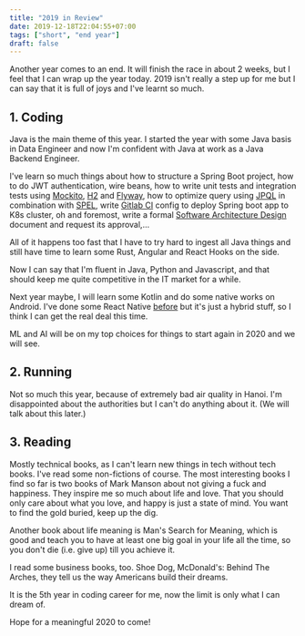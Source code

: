 ```yaml
---
title: "2019 in Review"
date: 2019-12-18T22:04:55+07:00
tags: ["short", "end year"]
draft: false
---
```


Another year comes to an end. It will finish the race in about 2 weeks, but I
feel that I can wrap up the year today. 2019 isn't really a step up for me but
I can say that it is full of joys and I've learnt so much.

## 1. Coding

Java is the main theme of this year. I started the year with some Java basis
in Data Engineer and now I'm confident with Java at work as a Java Backend
Engineer.

I've learn so much things about how to structure a Spring Boot project, how
to do JWT authentication, wire beans, how to write unit tests and integration
tests using [Mockito][5], [H2][6] and [Flyway][7], how to optimize query using
[JPQL][1] in combination with [SPEL][2], write [Gitlab CI][3] config to deploy
Spring boot app to K8s cluster, oh and foremost, write a formal
[Software Architecture Design][4] document and request its approval,...

All of it happens too fast that I have to try hard to ingest all Java
things and still have time to learn some Rust, Angular and React Hooks on
the side.

Now I can say that I'm fluent in Java, Python and Javascript, and that should
keep me quite competitive in the IT market for a while.

Next year maybe, I will learn some Kotlin and do some native works on Android.
I've done some React Native [before][8] but it's just a hybrid stuff, so I
think I can get the real deal this time.

ML and AI will be on my top choices for things to start again in 2020 and we
will see.

## 2. Running

Not so much this year, because of extremely bad air quality in Hanoi. I'm
disappointed about the authorities but I can't do anything about it. (We will
talk about this later.)


## 3. Reading

Mostly technical books, as I can't learn new things in tech without tech
books. I've read some non-fictions of course. The most interesting books
I find so far is two books of Mark Manson about not giving a fuck and
happiness. They inspire me so much about life and love. That you should only
care about what you love, and happy is just a state of mind. You want to find
the gold buried, keep up the dig.

Another book about life meaning is Man's Search for Meaning, which is good
and teach you to have at least one big goal in your life all the time, so you
don't die (i.e. give up) till you achieve it.

I read some business books, too. Shoe Dog, McDonald's: Behind The Arches, they
tell us the way Americans build their dreams.

It is the 5th year in coding career for me, now the limit is only what I can
dream of.


Hope for a meaningful 2020 to come!


[1]: https://en.wikipedia.org/wiki/Java_Persistence_Query_Language
[2]: https://docs.spring.io/spring-integration/docs/current/reference/html/spel.html
[3]: https://docs.gitlab.com/ee/ci/
[4]: https://en.wikipedia.org/wiki/Software_architecture#Design
[5]: https://site.mockito.org/
[6]: https://www.h2database.com
[7]: https://flywaydb.org/
[8]: /posts/print-unicode-to-thermal-printer-using-react-native/
